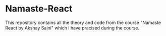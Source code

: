 # Namaste-React

This repository contains all the theory and code from the course "Namaste React by Akshay Saini" which i have pracised during the course.
